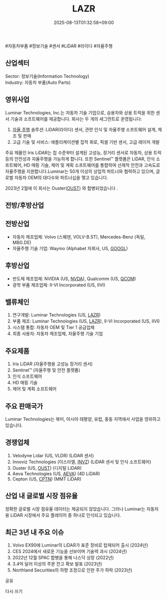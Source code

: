 ﻿---
title: "LAZR"
date: 2025-08-13T01:32:58+09:00
lastmod: 2025-08-13T01:32:58+09:00
type: docs
sidebar:
  open: true
weight: 504
---
<div style="display:none">
  <meta property="article:published_time" content="2025-08-12T16:32:58Z" />
  <meta property="article:modified_time" content="2025-08-12T16:32:58Z" />
</div>
#자동차부품 #정보기술 #센서 #LiDAR #라이다 #자율주행

## 산업섹터

Sector: 정보기술(Information Technology)  
Industry: 자동차 부품(Auto Parts)

## 영위사업

Luminar Technologies, Inc.는 자동차 기술 기업으로, 승용차와 상용 트럭을 위한 센서 기술과 소프트웨어를 제공합니다. 회사는 두 개의 세그먼트로 운영됩니다:

1. [자율 주행](/industry-study/자율-주행/) 솔루션: LiDAR(라이다) 센서, 관련 인식 및 자율주행 소프트웨어 설계, 제조 및 판매
2. 고급 기술 및 서비스: 애플리케이션별 집적 회로, 픽셀 기반 센서, 고급 레이저 개발

주요 제품인 Iris LiDAR는 칩 수준부터 설계된 고성능, 장거리 센서로 자동차, 상용 트럭 등의 안전성과 자율주행을 가능하게 합니다. 또한 Sentinel™ 플랫폼은 LiDAR, 인식 소프트웨어, HD 매핑 기술, 제어 및 계획 소프트웨어를 통합하여 선제적 안전과 고속도로 자율주행을 지원합니다.Luminar는 50개 이상의 상업적 파트너와 협력하고 있으며, 글로벌 자동차 OEM의 대다수와 파트너십을 맺고 있습니다.

2023년 2월에 이 회사는 Ouster([OUST](/company-analysis/oust/)) 와 합병되었습니다 .

## 전방/후방산업

## 전방산업

- 자동차 제조업체: Volvo (스웨덴, VOLV-B.ST), Mercedes-Benz (독일, MBG.DE)
- 자율주행 기술 기업: Waymo (Alphabet 자회사, US, [GOOGL](/company-analysis/googl/))

## 후방산업

- 반도체 제조업체: NVIDIA (US, [NVDA](/company-analysis/nvda/)), Qualcomm (US, [QCOM](/company-analysis/qcom/))
- 광학 부품 제조업체: II-VI Incorporated (US, IIVI)

## 밸류체인

1. 연구개발: Luminar Technologies (US, [LAZR](/company-analysis/lazr/))
2. 부품 제조: Luminar Technologies (US, [LAZR](/company-analysis/lazr/)), II-VI Incorporated (US, IIVI)
3. 시스템 통합: 자동차 OEM 및 Tier 1 공급업체
4. 최종 사용자: 자동차 제조업체, 자율주행 기술 기업

## 주요제품

1. Iris LiDAR (자율주행용 고성능 장거리 센서)
2. Sentinel™ (자율주행 및 안전 플랫폼)
3. 인식 소프트웨어
4. HD 매핑 기술
5. 제어 및 계획 소프트웨어

## 주요 판매국가

Luminar Technologies는 북미, 아시아 태평양, 유럽, 중동 지역에서 사업을 영위하고 있습니다.

## 경쟁업체

1. Velodyne Lidar (US, VLDR) (LiDAR 센서)
2. Innoviz Technologies (이스라엘, [INVZ](/company-analysis/invz/)) (LiDAR 센서 및 인식 소프트웨어)
3. Ouster (US, [OUST](/company-analysis/oust/)) (디지털 LiDAR)
4. Aeva Technologies (US, [AEVA](/company-analysis/aeva/)) (4D LiDAR)
5. Cepton (US, [CPTN](/company-analysis/cptn/)) (MMT LiDAR)

## 산업 내 글로벌 시장 점유율

정확한 글로벌 시장 점유율 데이터는 제공되지 않았습니다. 그러나 Luminar는 자동차용 LiDAR 시장에서 주요 플레이어 중 하나로 인식되고 있습니다.

## 최근 3년 내 주요 이슈

1. Volvo EX90에 Luminar의 LiDAR가 표준 장비로 탑재되어 출시 (2024년)
2. CES 2024에서 새로운 기능을 선보이며 기술력 과시 (2024년)
3. 2022년 12월 SPAC 합병을 통해 나스닥 상장 (2022년)
4. 3.4억 달러 이상의 주문 잔고 확보 발표 (2023년)
5. Northland Securities의 하향 조정으로 인한 주가 하락 (2023년)

공유

다시 쓰기
